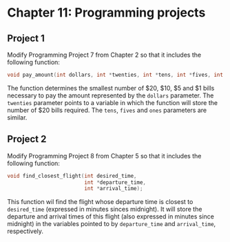 # Chapter 11: Programming projects

## Project 1
Modify Programming Project 7 from Chapter 2 so that it includes the following function:
```c
void pay_amount(int dollars, int *twenties, int *tens, int *fives, int *ones);
```

The function determines the smallest number of $20, $10, $5 and $1 bills necessary to pay the amount represented by the `dollars` parameter. The `twenties` parameter points to a variable in which the function will store the number of $20 bills required. The `tens`, `fives` and `ones` parameters are similar.

## Project 2
Modify Programming Project 8 from Chapter 5 so that it includes the following function:
```c
void find_closest_flight(int desired_time, 
                         int *departure_time, 
                         int *arrival_time);
```

This function wil find the flight whose departure time is closest to `desired_time` (expressed in minutes sinces midnight). It will store the departure and arrival times of this flight (also expressed in minutes since midnight) in the variables pointed to by `departure_time` and `arrival_time`, respectively.
